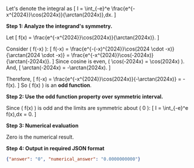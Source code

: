 Let's denote the integral as
\[
I = \int_{-e}^e \frac{e^{-x^{2024}}\cos(2024x)}{\arctan(2024x)}\,dx.
\]

**Step 1: Analyze the integrand's symmetry.**

Let
\[
f(x) = \frac{e^{-x^{2024}}\cos(2024x)}{\arctan(2024x)}.
\]

Consider \( f(-x) \):
\[
f(-x) = \frac{e^{-(-x)^{2024}}\cos(2024 \cdot -x)}{\arctan(2024 \cdot -x)}
= \frac{e^{-x^{2024}}\cos(-2024x)}{\arctan(-2024x)}.
\]
Since cosine is even, \( \cos(-2024x) = \cos(2024x) \). And,
\[
\arctan(-2024x) = -\arctan(2024x).
\]

Therefore,
\[
f(-x) = \frac{e^{-x^{2024}}\cos(2024x)}{-\arctan(2024x)} = -f(x).
\]
So \( f(x) \) is an **odd function**.

**Step 2: Use the odd function property over symmetric interval.**

Since \( f(x) \) is odd and the limits are symmetric about \( 0 \):
\[
I = \int_{-e}^e f(x)\,dx = 0.
\]

**Step 3: Numerical evaluation**

Zero is the numerical result.

**Step 4: Output in required JSON format**

```json
{"answer": "0", "numerical_answer": "0.0000000000"}
```